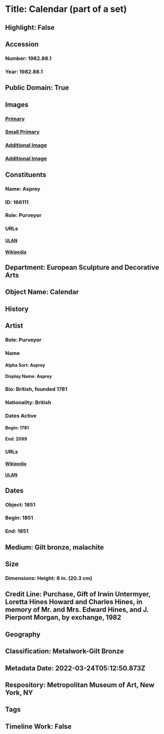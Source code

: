 # Title: Calendar (part of a set)
## Highlight: False
## Accession
### Number: 1982.88.1
### Year: 1982.88.1
## Public Domain: True
## Images
### [Primary](https://images.metmuseum.org/CRDImages/es/original/DP-13486-081.jpg)
### [Small Primary](https://images.metmuseum.org/CRDImages/es/web-large/DP-13486-081.jpg)
### [Additional Image](https://images.metmuseum.org/CRDImages/es/original/DP-13486-011.jpg)
### [Additional Image](https://images.metmuseum.org/CRDImages/es/original/DP-13486-012.jpg)
## Constituents
### Name: Asprey
### ID: 166111
### Role: Purveyor
### URLs
#### [ULAN](http://vocab.getty.edu/page/ulan/500524530)
#### [Wikipedia](https://www.wikidata.org/wiki/Q14516046)
## Department: European Sculpture and Decorative Arts
## Object Name: Calendar
## History
## Artist
### Role: Purveyor
### Name
#### Alpha Sort: Asprey
#### Display Name: Asprey
### Bio: British, founded 1781
### Nationality: British
### Dates Active
#### Begin: 1781
#### End: 2099
### URLs
#### [Wikipedia](https://www.wikidata.org/wiki/Q14516046)
#### [ULAN](http://vocab.getty.edu/page/ulan/500524530)
## Dates
### Object: 1851
### Begin: 1851
### End: 1851
## Medium: Gilt bronze, malachite
## Size
### Dimensions: Height: 8 in. (20.3 cm)
## Credit Line: Purchase, Gift of Irwin Untermyer, Loretta Hines Howard and Charles Hines, in memory of Mr. and Mrs. Edward Hines, and J. Pierpont Morgan, by exchange, 1982
## Geography
## Classification: Metalwork-Gilt Bronze
## Metadata Date: 2022-03-24T05:12:50.873Z
## Respository: Metropolitan Museum of Art, New York, NY
## Tags
## Timeline Work: False